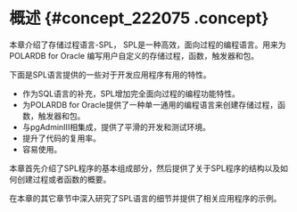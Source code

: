 # 概述 {#concept_222075 .concept}

本章介绍了存储过程语言-SPL， SPL是一种高效，面向过程的编程语言。用来为POLARDB for Oracle 编写用户自定义的存储过程，函数，触发器和包。

下面是SPL语言提供的一些对于开发应用程序有用的特性。

-   作为SQL语言的补充，SPL增加完全面向过程的编程功能特性。
-   为POLARDB for Oracle提供了一种单一通用的编程语言来创建存储过程，函数，触发器和包。
-   与pgAdminIII相集成，提供了平滑的开发和测试环境。
-   提升了代码的复用率。
-   容易使用。

本章首先介绍了SPL程序的基本组成部分，然后提供了关于SPL程序的结构以及如何创建过程或者函数的概要。

在本章的其它章节中深入研究了SPL语言的细节并提供了相关应用程序的示例。

